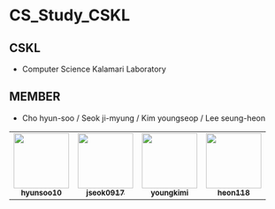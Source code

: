 # CS_Study_CSKL
## CSKL
- Computer Science Kalamari Laboratory

## MEMBER
- Cho hyun-soo / Seok ji-myung / Kim youngseop / Lee seung-heon

<table>
  <tr>
    <td align="center"><a href="https://github.com/hyunsoo10"><img src="https://github.com/hyunsoo10.png" width="100px;" alt=""/><br /><sub><b>hyunsoo10</b></sub></a><br /></td>
    <td align="center"><a href="https://github.com/jseok0917"><img src="https://github.com/jseok0917.png" width="100px;" alt=""/><br /><sub><b>jseok0917</b></sub></a><br /></td>
    <td align="center"><a href="https://github.com/youngkimi"><img src="https://github.com/youngkimi.png" width="100px;" alt=""/><br /><sub><b>youngkimi</b></sub></a><br /></td>      
    <td align="center"><a href="https://github.com/heon118"><img src="https://github.com/heon118.png" width="100px;" alt=""/><br /.png><sub><b>heon118</b></sub></a><br /></td>
  </tr>
</table>
  
